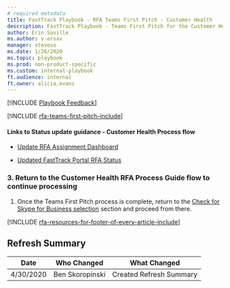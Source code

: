 ```yaml
---
# required metadata
title: FastTrack Playbook - RFA Teams First Pitch - Customer Health
description: FastTrack Playbook - Teams First Pitch for the Customer Health RFA Process flow
author: Erin Saville
ms.author: v-ersav
manager: steveso
ms.date: 1/26/2020
ms.topic: playbook  
ms.prod: non-product-specific  
ms.custom: internal-playbook  
ft.audience: internal
ft.owner: alicia.evans
---
```

[!INCLUDE [Playbook Feedback](./includes/questions-feedback.md)]  

[!INCLUDE [rfa-teams-first-pitch-include](includes/rfa-teams-first-pitch-include.md)]

#### Links to Status update guidance - Customer Health Process flow

- [Update RFA Assignment Dashboard](rfa-customer-health-process-guide.md#iii-update-rfa-assignment-dashboard)

- [Updated FastTrack Portal RFA Status](rfa-customer-health-process-guide.md#iv-update-fasttrack-portal-rfa-status)

### 3. Return to the Customer Health RFA Process Guide flow to continue processing

1. Once the Teams First Pitch process is complete, return to the [Check for Skype for Business selection](rfa-customer-health-process-guide.md#i-check-for-skype-for-business-selection) section and proceed from there.

[!INCLUDE [rfa-resources-for-footer-of-every-article-include](includes/rfa-resources-for-footer-of-every-article-include.md)]

## Refresh Summary

| Date       | Who Changed       | What Changed                                                                              |
| ---------- | ----------------- | ----------------------------------------------------------------------------------------- |
| 4/30/2020  | Ben Skoropinski   | Created Refresh Summary                                                                   |
